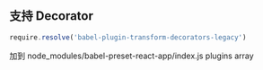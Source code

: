 ## 支持 Decorator

```javascript
require.resolve('babel-plugin-transform-decorators-legacy')
```
 加到
node_modules/babel-preset-react-app/index.js plugins array